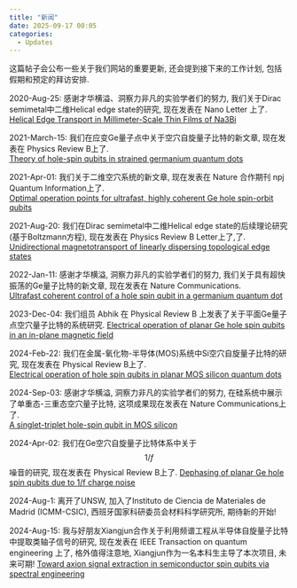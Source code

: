 ```yaml
---
title: "新闻"
date: 2025-09-17 00:05
categories:
  - Updates
---
```


这篇帖子会公布一些关于我们网站的重要更新, 还会提到接下来的工作计划, 包括假期和预定的拜访安排.

2020-Aug-25: 感谢才华横溢、洞察力非凡的实验学者们的努力, 我们关于Dirac semimetal中二维Helical edge state的研究, 现在发表在 Nano Letter 上了.  
[Helical Edge Transport in Millimeter-Scale Thin Films of Na3Bi](https://pubs.acs.org/doi/abs/10.1021/acs.nanolett.0c01649)

2021-March-15: 我们在应变Ge量子点中关于空穴自旋量子比特的新文章, 现在发表在 Physics Review B上了.  
[Theory of hole-spin qubits in strained germanium quantum dots](https://journals.aps.org/prb/abstract/10.1103/PhysRevB.103.125201)

2021-Apr-01: 我们关于二维空穴系统的新文章, 现在发表在 Nature 合作期刊 npj Quantum Information上了.  
[Optimal operation points for ultrafast, highly coherent Ge hole spin-orbit qubits](https://www.nature.com/articles/s41534-021-00386-2)

2021-Aug-20: 我们在Dirac semimetal中二维Helical edge state的后续理论研究(基于Boltzmann方程), 现在发表在 Physics Review B Letter上了,了.  
[Unidirectional magnetotransport of linearly dispersing topological edge states](https://journals.aps.org/prb/abstract/10.1103/PhysRevB.104.L081406)

2022-Jan-11: 感谢才华横溢, 洞察力非凡的实验学者们的努力, 我们关于具有超快振荡的Ge量子比特的新文章, 现在发表在 Nature Communications.  
[Ultrafast coherent control of a hole spin qubit in a germanium quantum dot](https://www.nature.com/articles/s41467-021-27880-7)

2023-Dec-04: 我们组员 Abhik 在 Physical Review B 上发表了关于平面Ge量子点空穴量子比特的系统研究.
[Electrical operation of planar Ge hole spin qubits in an in-plane magnetic field](https://journals.aps.org/prb/abstract/10.1103/PhysRevB.108.245301)

2024-Feb-22: 我们在金属-氧化物-半导体(MOS)系统中Si空穴自旋量子比特的研究, 现在发表在 Physical Review B上了.  
[Electrical operation of hole spin qubits in planar MOS silicon quantum dots](https://journals.aps.org/prb/abstract/10.1103/PhysRevB.109.075427)

2024-Sep-03: 感谢才华横溢, 洞察力非凡的实验学者们的努力, 在硅系统中展示了单重态-三重态空穴量子比特, 这项成果现在发表在 Nature Communications上了.  
[A singlet-triplet hole-spin qubit in MOS silicon](https://www.nature.com/articles/s41467-024-51902-9)

2024-Apr-02: 我们在Ge空穴自旋量子比特体系中关于$$1/f$$噪音的研究, 现在发表在 Physical Review B上了.
[Dephasing of planar Ge hole spin qubits due to 1/f charge noise](https://journals.aps.org/prb/abstract/10.1103/PhysRevB.111.155403)

2024-Aug-1: 离开了UNSW, 加入了Instituto de Ciencia de Materiales de Madrid (ICMM-CSIC), 西班牙国家科研委员会材料科学研究所, 期待新的开始!

2024-Aug-15: 我与好朋友Xiangjun合作关于利用频谱工程从半导体自旋量子比特中提取类轴子信号的研究, 现在发表在 IEEE Transaction on quantum engineering 上了, 格外值得注意地, Xiangjun作为一名本科生主导了本次项目, 未来可期!
[Toward axion signal extraction in semiconductor spin qubits via spectral engineering](https://ieeexplore.ieee.org/abstract/document/11127003)